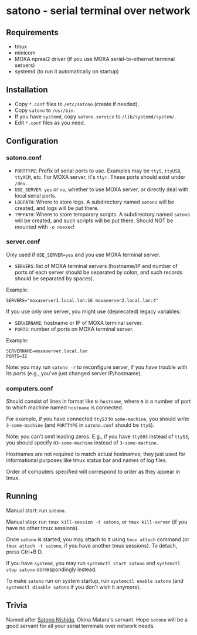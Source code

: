 # satono - serial terminal over network

## Requirements

* tmux
* minicom
* MOXA npreal2 driver (if you use MOXA serial-to-ethernet terminal servers)
* systemd (to run it automatically on startup)

## Installation

* Copy `*.conf` files to `/etc/satono` (create if needed).
* Copy `satono` to `/usr/bin`.
* If you have `systemd`, copy `satono.service` to `/lib/systemd/system/`.
* Edit `*.conf` files as you need.

## Configuration

### satono.conf

* `PORTTYPE`: Prefix of serial ports to use. Examples may be `ttyS`, `ttyUSB`, `ttyACM`, etc. For MOXA server, it's `ttyr`. These ports should exist under `/dev`.
* `USE_SERVER`: `yes` or `no`; whether to use MOXA server, or directly deal with local serial ports.
* `LOGPATH`: Where to store logs. A subdirectory named `satono` will be created, and logs will be put there.
* `TMPPATH`: Where to store temporary scripts. A subdirectory named `satono` will be created, and such scripts will be put there. Should NOT be mounted with `-o noexec`!

### server.conf

Only used if `USE_SERVER=yes` and you use MOXA terminal server.

* `SERVERS`: list of MOXA terminal servers (hostname/IP and number of ports of each server should be separated by colon, and such records should be separated by spaces).

Example:

    SERVERS="moxaserver1.local.lan:16 moxaserver2.local.lan:4"

If you use only one server, you might use (deprecated) legacy variables:

* `SERVERNAME`: hostname or IP of MOXA terminal server.
* `PORTS`: number of ports on MOXA terminal server.

Example:

    SERVERNAME=moxaserver.local.lan
    PORTS=32

Note: you may run `satono -r` to reconfigure server, if you have trouble with its ports (e.g., you've just changed server IP/hostname).

### computers.conf

Should consist of lines in format like `N-hostname`, where `N` is a number of port to which machine named `hostname` is connected.

For example, if you have connected `ttyS3` to `some-machine`, you should write `3-some-machine` (and `PORTTYPE` in `satono.conf` should be `ttyS`). 

Note: you can't omit leading zeros. E.g., if you have `ttyS03` instead of `ttyS3`, you should specify `03-some-machine` instead of `3-some-machine`.

Hostnames are not required to match actual hostnames; they just used for informational purposes like tmux status bar and names of log files.

Order of computers specified will correspond to order as they appear in tmux.

## Running

Manual start: run `satono`.

Manual stop: run `tmux kill-session -t satono`, or `tmux kill-server` (if you have no other tmux sessions).

Once `satono` is started, you may attach to it using `tmux attach` command (or `tmux attach -t satono`, if you have another tmux sessions). To detach, press Ctrl+B D.

If you have `systemd`, you may run `systemctl start satono` and `systemctl stop satono` correspondingly instead.

To make `satono` run on system startup, run `systemctl enable satono` (and `systemctl disable satono` if you don't wish it anymore).

## Trivia

Named after [Satono Nishida](https://en.touhouwiki.net/wiki/Satono_Nishida), Okina Matara's servant. Hope `satono` will be a good servant for all your serial terminals over network needs.
